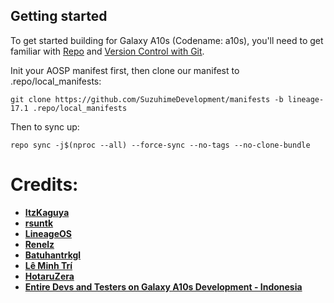 Getting started
---------------

To get started building for Galaxy A10s (Codename: a10s), you'll need to get
familiar with [Repo](https://source.android.com/source/using-repo.html) and [Version Control with Git](https://source.android.com/source/version-control.html).

Init your AOSP manifest first, then clone our manifest to .repo/local_manifests:
```
git clone https://github.com/SuzuhimeDevelopment/manifests -b lineage-17.1 .repo/local_manifests
```
Then to sync up:
```
repo sync -j$(nproc --all) --force-sync --no-tags --no-clone-bundle
```

Credits:
========
 * [**ItzKaguya**](https://github.com/Hirozuto)
 * [**rsuntk**](https://github.com/rsuntk)
 * [**LineageOS**](https://github.com/LineageOS)
 * [**Renelz**](https://github.com/renelzx)
 * [**Batuhantrkgl**](https://github.com/batuhantrkgl)
 * [**Lê Minh Trí**](https://github.com/crazyads69)
 * [**HotaruZera**](https://github.com/zhueszka)
 * [**Entire Devs and Testers on Galaxy A10s Development - Indonesia**](https://t.me/SamsungA10sID)
